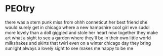# PEOtry
there was a stern punk miss from ohhh conneticut 
her best friend
she would surely get
in chicago
where a new hampshire 
cool girl
eve sudol
more lovely than a doll
giggled and stole her heart 
now together they make art
what a sight to see
a garden where they'll be
in their own little world 
milkshakes and skirts that twirl
even on a winter chicago day
they bring sunlight always
a lovely sight to see
makes me happy to be me
